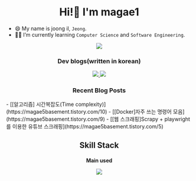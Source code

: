 <h1 align="center">Hi!👋 I'm magae1</h1>

- 😄 My name is joong il, `Jeong`.
- :student: I’m currently learning `Computer Science` and `Software Engineering`.

<p align="center">
  <img src="http://mazassumnida.wtf/api/v2/generate_badge?boj=jji6665"/>
</p>

<h3 align="center">Dev blogs(written in korean)</p>
<p align="center">
  <a href="https://magae5basement.tistory.com/">
    <img src="https://img.shields.io/badge/tistory-000?style=for-the-badge&logo=tistory&logoColor=white" />
  </a>
  <a href="https://blog.naver.com/lws6665"> 
    <img src="https://img.shields.io/badge/NAVER-03C75A?style=for-the-badge&logo=NAVER&logoColor=white" />
  </a>
</p>

<h3 align="center">Recent Blog Posts</h4>
<!-- BLOG-POST-LIST:START -->
- [[알고리즘] 시간복잡도&lpar;Time complexity&rpar;](https://magae5basement.tistory.com/10)
- [[Docker]자주 쓰는 명령어 모음](https://magae5basement.tistory.com/9)
- [[웹 스크래핑]Scrapy + playwright를 이용한 유튜브 스크래핑](https://magae5basement.tistory.com/5)
<!-- BLOG-POST-LIST:END -->

<h2 align="center">Skill Stack</h2>
<div>
 
<h4 align="center">Main used</p>
<p align="center">
  <a href="https://skillicons.dev">
    <img src="https://skillicons.dev/icons?i=py,django,mysql,react,ts,docker&perline=14" />
  </a>
</p>

